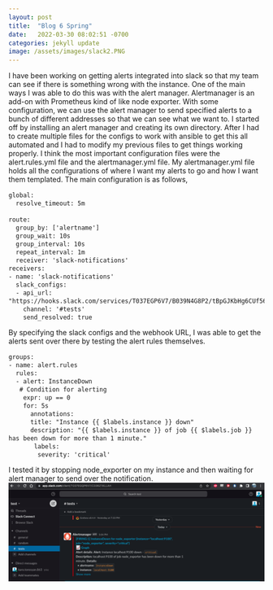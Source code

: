 ```yaml
---
layout: post
title:  "Blog 6 Spring"
date:   2022-03-30 08:02:51 -0700
categories: jekyll update
image: /assets/images/slack2.PNG
---
```

I have been working on getting alerts integrated into slack so that my team can see if there is something wrong with the instance. One of the main ways I was able to do this was with the alert manager. Alertmanager is an add-on with Prometheus kind of like node exporter. With some configuration, we can use the alert manager to send specified alerts to a bunch of different addresses so that we can see what we want to. I started off by installing an alert manager and creating its own directory. After I had to create multiple files for the configs to work with ansible to get this all automated and I had to modify my previous files to get things working properly. I think the most important configuration files were the alert.rules.yml  file and the alertmanager.yml file. My alertmanager.yml file holds all the configurations of where I want my alerts to go and how I want them templated. 
The main configuration is as follows,
```
global:
  resolve_timeout: 5m

route:
  group_by: ['alertname']
  group_wait: 10s
  group_interval: 10s
  repeat_interval: 1m
  receiver: 'slack-notifications'
receivers:
- name: 'slack-notifications'
  slack_configs:
  - api_url: "https://hooks.slack.com/services/T037EGP6V7/B039N4G8P2/tBpGJKbHg6CUf56KIUlh7O"
    channel: '#tests'
    send_resolved: true
```
By specifying the slack configs and the webhook URL, I was able to get the alerts sent over there by testing the alert rules themselves.
```
groups:
- name: alert.rules
  rules:
  - alert: InstanceDown
   # Condition for alerting
    expr: up == 0
    for: 5s
      annotations:
      title: "Instance {{ $labels.instance }} down"
      description: "{{ $labels.instance }} of job {{ $labels.job }} has been down for more than 1 minute."
       labels:
        severity: 'critical'
```
I tested it by stopping node_exporter on my instance and then waiting for alert manager to send over the notification. 
![Alt Text](/assets/images/slack2.PNG)